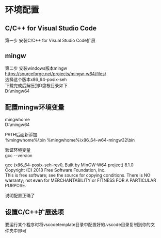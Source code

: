 # 环境配置

## C/C++ for Visual Studio Code  
第一步 安装C/C++ for Visual Studio Code扩展

## mingw
第二步 安装windows版本mingw  
https://sourceforge.net/projects/mingw-w64/files/  
选择这个版本x86_64-posix-seh  
下载完成后解压到D盘根目录如下  
D:\mingw64  

## 配置mingw环境变量
mingwhome  
D:\mingw64 

PATH后面新添加  
%mingwhome%\bin 
%mingwhome%\x86_64-w64-mingw32\bin  

验证环境变量  
gcc --version  

gcc (x86_64-posix-seh-rev0, Built by MinGW-W64 project) 8.1.0  
Copyright (C) 2018 Free Software Foundation, Inc.  
This is free software; see the source for copying conditions.  There is NO  
warranty; not even for MERCHANTABILITY or FITNESS FOR A PARTICULAR PURPOSE.  

说明配置正确了  

## 设置C/C++扩展选项
要运行某个程序时将vscodetemplate目录中配置好的.vscode目录复制到你的文件夹中即可  
